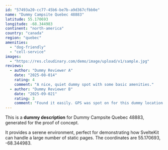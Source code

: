 ```yaml
---
id: "57493a20-cc77-45b6-be7b-a9d367cfbb0e"
name: "Dummy Campsite Quebec 48883"
latitude: 55.170693
longitude: -68.344983
continent: "north-america"
country: "canada"
region: "quebec"
amenities:
  - "dog-friendly"
  - "cell-service"
images:
  - "https://res.cloudinary.com/demo/image/upload/v1/sample.jpg"
reviews:
  - author: "Dummy Reviewer A"
    date: "2025-08-014"
    rating: 4
    comment: "A nice, quiet dummy spot with some basic amenities."
  - author: "Dummy Reviewer B"
    date: "2025-09-021"
    rating: 3
    comment: "Found it easily. GPS was spot on for this dummy location."
---
```


This is a **dummy description** for Dummy Campsite Quebec 48883, generated for the proof of concept.

It provides a serene environment, perfect for demonstrating how SvelteKit can handle a large number of static pages. The coordinates are 55.170693, -68.344983.
